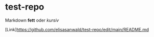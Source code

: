# test-repo

Markdown **fett** oder *kursiv*

[Link]https://github.com/elisasanwald/test-repo/edit/main/README.md

